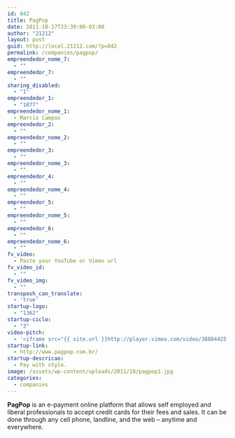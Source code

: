 ```yaml
---
id: 842
title: PagPop
date: 2011-10-27T23:39:00-03:00
author: "21212"
layout: post
guid: http://local.21212.com/?p=842
permalink: /companies/pagpop/
empreendedor_nome_7:
  - ""
empreendedor_7:
  - ""
sharing_disabled:
  - "1"
empreendedor_1:
  - "1077"
empreendedor_nome_1:
  - Marcio Campos
empreendedor_2:
  - ""
empreendedor_nome_2:
  - ""
empreendedor_3:
  - ""
empreendedor_nome_3:
  - ""
empreendedor_4:
  - ""
empreendedor_nome_4:
  - ""
empreendedor_5:
  - ""
empreendedor_nome_5:
  - ""
empreendedor_6:
  - ""
empreendedor_nome_6:
  - ""
fv_video:
  - Paste your YouTube or Vimeo url
fv_video_id:
  - ""
fv_video_img:
  - ""
transposh_can_translate:
  - 'true'
startup-logo:
  - "1362"
startup-ciclo:
  - "3"
video-pitch:
  - '<iframe src="{{ site.url }}http://player.vimeo.com/video/38884425?title=0&byline=0&portrait=0" width="640" height="360" frameborder="0" webkitAllowFullScreen mozallowfullscreen allowFullScreen></iframe>'
startup-link:
  - http://www.pagpop.com.br/
startup-descricao:
  - Pay with style.
image: /assets/wp-content/uploads/2011/10/pagpop1.jpg
categories:
  - companies
---
```

**PagPop** is an e-payment online platform that allows self employed and liberal professionals to accept credit cards for their fees and sales. It can be done through any cell phone, landline, and the web – anytime and everywhere.